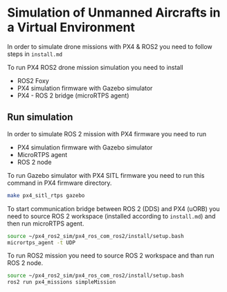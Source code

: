 # Simulation of Unmanned Aircrafts in a Virtual Environment

In order to simulate drone missions with PX4 & ROS2 you need to follow steps in `install.md`

To run PX4 ROS2 drone mission simulation you need to install

  * ROS2 Foxy
  * PX4 simulation firmware with Gazebo simulator
  * PX4 - ROS 2 bridge (microRTPS agent)

## Run simulation

In order to simulate ROS 2 mission with PX4 firmware you need to run

  * PX4 simulation firmware with Gazebo simulator
  * MicroRTPS agent 
  * ROS 2 node

To run Gazebo simulator with PX4 SITL firmware you need to run this command in PX4 firmware directory.
```bash
make px4_sitl_rtps gazebo
```

To start communication bridge between ROS 2 (DDS) and PX4 (uORB) you need to source ROS 2 workspace (installed according to `install.md`) and then run microRTPS agent.
```bash
source ~/px4_ros2_sim/px4_ros_com_ros2/install/setup.bash
micrortps_agent -t UDP
```

To run ROS2 mission you need to source ROS 2 workspace and than run ROS 2 node.
```bash
source ~/px4_ros2_sim/px4_ros_com_ros2/install/setup.bash
ros2 run px4_missions simpleMission
```
